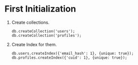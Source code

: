 # First Initialization
1. Create collections.
   ```
   db.createCollection('users');
   db.createCollection('profiles');
   ```
2. Create Index for them.
   ```
   db.users.createIndex({'email_hash': 1}, {unique: true});
   db.profiles.createIndex({'cuid': 1}, {unique: true});
   ```
